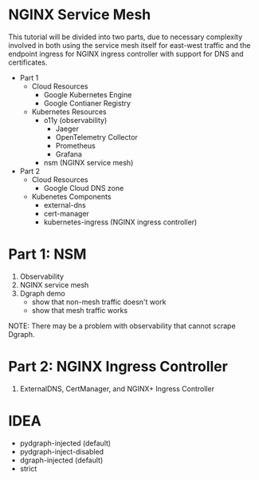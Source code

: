  # NGINX Service Mesh

 This tutorial will be divided into two parts, due to necessary complexity involved in both using the service mesh itself for east-west traffic and the endpoint ingress for NGINX ingress controller with support for DNS and certificates.

 * Part 1
   * Cloud Resources
     * Google Kubernetes Engine
     * Google Contianer Registry
   * Kubernetes Resources
     * o11y (observability)
       * Jaeger
       * OpenTelemetry Collector
       * Prometheus
       * Grafana
     * nsm (NGINX service mesh)
 * Part 2
   * Cloud Resources
     * Google Cloud DNS zone
   * Kubenetes Components
     * external-dns
     * cert-manager
     * kubernetes-ingress (NGINX ingress controller)


# Part 1: NSM

1. Observability
2. NGINX service mesh
3. Dgraph demo
   * show that non-mesh traffic doesn't work
   * show that mesh traffic works

NOTE: There may be a problem with observability that cannot scrape Dgraph.

# Part 2: NGINX Ingress Controller


1. ExternalDNS, CertManager, and NGINX+ Ingress Controller


# IDEA

* pydgraph-injected (default)
* pydgraph-inject-disabled
* dgraph-injected (default)
* strict
